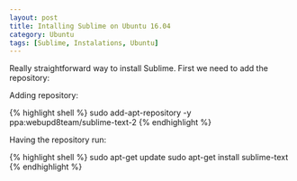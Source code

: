 ```yaml
---
layout: post
title: Intalling Sublime on Ubuntu 16.04
category: Ubuntu
tags: [Sublime, Instalations, Ubuntu]
---
```


Really straightforward way to install Sublime. First we need to add the repository:

Adding repository:

{% highlight shell %}
sudo add-apt-repository -y ppa:webupd8team/sublime-text-2
{% endhighlight %}

Having the repository run:

{% highlight shell %}
sudo apt-get update
sudo apt-get install sublime-text
{% endhighlight %}